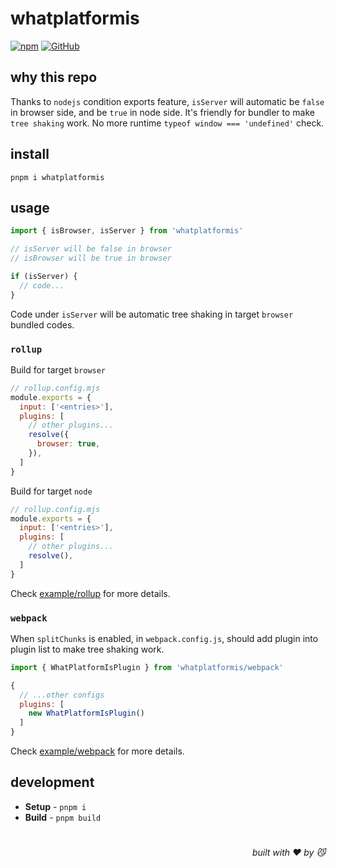 # whatplatformis

[![npm](https://img.shields.io/npm/v/whatplatformis)](https://github.com/JiangWeixian/whatplatformis) [![GitHub](https://img.shields.io/npm/l/whatplatformis)](https://github.com/JiangWeixian/whatplatformis)

## why this repo

Thanks to `nodejs` condition exports feature, `isServer` will automatic be `false` in browser side, and be `true` in node side. It's friendly for bundler to make `tree shaking` work. No more runtime `typeof window === 'undefined'` check.


## install

```console
pnpm i whatplatformis
```

## usage

```ts
import { isBrowser, isServer } from 'whatplatformis'

// isServer will be false in browser
// isBrowser will be true in browser

if (isServer) {
  // code...
}
```

Code under `isServer` will be automatic tree shaking in target `browser` bundled codes.

### `rollup`

Build for target `browser`

```js
// rollup.config.mjs
module.exports = {
  input: ['<entries>'],
  plugins: [
    // other plugins...
    resolve({
      browser: true,
    }),
  ]
}
```

Build for target `node`

```js
// rollup.config.mjs
module.exports = {
  input: ['<entries>'],
  plugins: [
    // other plugins...
    resolve(),
  ]
}
```

Check [example/rollup](./example/rollup) for more details.

### `webpack`

When `splitChunks` is enabled, in `webpack.config.js`, should add plugin into plugin list to make tree shaking work.

```js
import { WhatPlatformIsPlugin } from 'whatplatformis/webpack'

{
  // ...other configs
  plugins: [
    new WhatPlatformIsPlugin()
  ]
}
```

Check [example/webpack](./example/webpack) for more details.

## development

- **Setup** - `pnpm i`
- **Build** - `pnpm build`

# 
<div align='right'>

*built with ❤️ by 😼*

</div>

